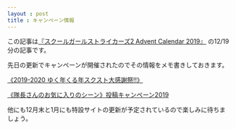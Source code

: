 ```yaml
---
layout : post
title : キャンペーン情報
---
```


この記事は[『スクールガールストライカーズ2 Advent Calendar 2019』](https://adventar.org/calendars/4503) の12/19分の記事です。


先日の更新でキャンペーンが開催されたのでその情報をメモ書きしておきます。


[《2019-2020 ゆく年くる年スクスト大感謝祭!!》](http://schoolgirlstrikers.jp/2019-2020_campaign/)


[《隊長さんのお気に入りのシーン》投稿キャンペーン2019](http://schoolgirlstrikers.jp/2019-2020_campaign/cp_favorite_scene.html)


他にも12月末と1月にも特設サイトの更新が予定されているので楽しみに待ちましょう。
